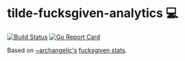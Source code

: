 # tilde-fucksgiven-analytics :computer:
[![Build Status](https://travis-ci.org/tildetown/tilde-fucksgiven-analytics.svg?branch=master)](https://travis-ci.org/tildetown/tilde-fucksgiven-analytics)
[![Go Report Card](https://goreportcard.com/badge/github.com/tildetown/tilde-fucksgiven-analytics)](https://goreportcard.com/report/github.com/tildetown/tilde-fucksgiven-analytics)

Based on [~archangelic's](http://github.com/archangelic) [fucksgiven stats](http://tilde.town/~archangelic/fucksgiven.html).
